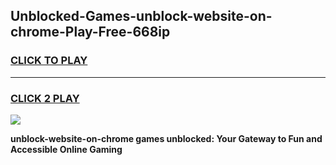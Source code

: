 
## Unblocked-Games-unblock-website-on-chrome-Play-Free-668ip
<h3>
<a href="https://premium76.site?title=unblock-website-on-chrome&ref=21A">CLICK TO PLAY</a></h3>
<hr>

<h3>
<a href="https://premium76.site?title=unblock-website-on-chrome&ref=21A">CLICK 2 PLAY</a>
  
</h3>

<a href="https://premium76.site?title=unblock-website-on-chrome&ref=21A"><img src="https://clearcache.store/games.png"></a>


**unblock-website-on-chrome games unblocked: Your Gateway to Fun and Accessible Online Gaming**
